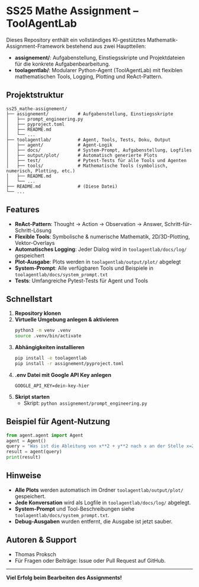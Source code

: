 # SS25 Mathe Assignment – ToolAgentLab

Dieses Repository enthält ein vollständiges KI-gestütztes Mathematik-Assignment-Framework bestehend aus zwei Hauptteilen:

- **assignement/**: Aufgabenstellung, Einstiegsskripte und Projektdateien für die konkrete Aufgabenbearbeitung.
- **toolagentlab/**: Modularer Python-Agent (ToolAgentLab) mit flexiblen mathematischen Tools, Logging, Plotting und ReAct-Pattern.

## Projektstruktur

```
ss25_mathe-assignement/
├── assignement/           # Aufgabenstellung, Einstiegsskripte
│   ├── prompt_engineering.py
│   ├── pyproject.toml
│   ├── README.md
│   └── ...
├── toolagentlab/          # Agent, Tools, Tests, Doku, Output
│   ├── agent/             # Agent-Logik
│   ├── docs/              # System-Prompt, Aufgabenstellung, Logfiles
│   ├── output/plot/       # Automatisch generierte Plots
│   ├── test/              # Pytest-Tests für alle Tools und Agenten
│   ├── tools/             # Mathematische Tools (symbolisch, numerisch, Plotting, etc.)
│   ├── README.md
│   └── ...
├── README.md              # (Diese Datei)
└── ...
```

## Features
- **ReAct-Pattern**: Thought → Action → Observation → Answer, Schritt-für-Schritt-Lösung
- **Flexible Tools**: Symbolische & numerische Mathematik, 2D/3D-Plotting, Vektor-Overlays
- **Automatisches Logging**: Jeder Dialog wird in `toolagentlab/docs/log/` gespeichert
- **Plot-Ausgabe**: Plots werden in `toolagentlab/output/plot/` abgelegt
- **System-Prompt**: Alle verfügbaren Tools und Beispiele in `toolagentlab/docs/system_prompt.txt`
- **Tests**: Umfangreiche Pytest-Tests für Agent und Tools

## Schnellstart
1. **Repository klonen**
2. **Virtuelle Umgebung anlegen & aktivieren**
   ```bash
   python3 -m venv .venv
   source .venv/bin/activate
   ```
3. **Abhängigkeiten installieren**
   ```bash
   pip install -e toolagentlab
   pip install -r assignement/pyproject.toml
   ```
4. **.env Datei mit Google API Key anlegen**
   ```
   GOOGLE_API_KEY=dein-key-hier
   ```
5. **Skript starten**
   - Skript: `python assignement/prompt_engineering.py`

## Beispiel für Agent-Nutzung
```python
from agent.agent import Agent
agent = Agent()
query = "Was ist die Ableitung von x**2 + y**2 nach x an der Stelle x=2, y=3? Bitte zeige auch die Plots."
result = agent(query)
print(result)
```

## Hinweise
- **Alle Plots** werden automatisch im Ordner `toolagentlab/output/plot/` gespeichert.
- **Jede Konversation** wird als Logfile in `toolagentlab/docs/log/` abgelegt.
- **System-Prompt** und Tool-Beschreibungen siehe `toolagentlab/docs/system_prompt.txt`.
- **Debug-Ausgaben** wurden entfernt, die Ausgabe ist jetzt sauber.

## Autoren & Support
- Thomas Proksch
- Für Fragen oder Beiträge: Issue oder Pull Request auf GitHub.

---

**Viel Erfolg beim Bearbeiten des Assignments!**
